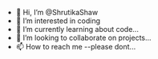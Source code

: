 - 👋 Hi, I’m @ShrutikaShaw
- 👀 I’m interested in coding
- 🌱 I’m currently learning about code...
- 💞️ I’m looking to collaborate on projects...
- 📫 How to reach me --please dont...

<!---
ShrutikaShaw/ShrutikaShaw is a ✨ special ✨ repository because its `README.md` (this file) appears on your GitHub profile.
You can click the Preview link to take a look at your changes.
--->
